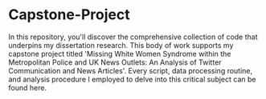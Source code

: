 # Capstone-Project

In this repository, you'll discover the comprehensive collection of code that underpins my dissertation research. This body of work supports my capstone project titled 'Missing White Women Syndrome within the Metropolitan Police and UK News Outlets: An Analysis of Twitter Communication and News Articles'. Every script, data processing routine, and analysis procedure I employed to delve into this critical subject can be found here.
